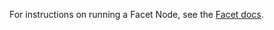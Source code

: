 For instructions on running a Facet Node, see the [Facet docs](https://docs.facet.org/3.-technical-details/running-a-facet-node).
